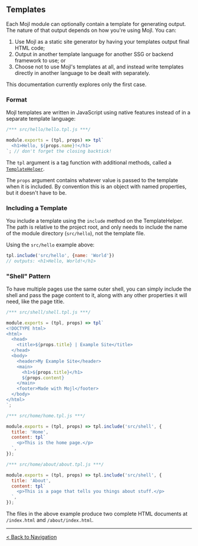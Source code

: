 ## Templates

Each Mojl module can optionally contain a template for generating output. The nature of that output depends on how you're using Mojl. You can:

1. Use Mojl as a static site generator by having your templates output final HTML code;
2. Output in another template language for another SSG or backend framework to use; or
3. Choose not to use Mojl's templates at all, and instead write templates directly in another language to be dealt with separately.

This documentation currently explores only the first case.

### Format

Mojl templates are written in JavaScript using native features instead of in a separate template language:

```javascript
/*** src/hello/hello.tpl.js ***/

module.exports = (tpl, props) => tpl`
  <h1>Hello, ${props.name}!</h1>
`; // don't forget the closing backtick!
```

The `tpl` argument is a tag function with additional methods, called a [`TemplateHelper`](api.md#templatehelper).

The `props` argument contains whatever value is passed to the template when it is included. By convention this is an object with named properties, but it doesn't have to be.

### Including a Template

You include a template using the `include` method on the TemplateHelper. The path is relative to the project root, and only needs to include the name of the module directory (`src/hello`), not the template file.

Using the `src/hello` example above:

```javascript
tpl.include('src/hello', {name: 'World'})
// outputs: <h1>Hello, World!</h1>
```

### "Shell" Pattern

To have multiple pages use the same outer shell, you can simply include the shell and pass the page content to it, along with any other properties it will need, like the page title.

```javascript
/*** src/shell/shell.tpl.js ***/

module.exports = (tpl, props) => tpl`
<!DOCTYPE html>
<html>
  <head>
    <title>${props.title} | Example Site</title>
  </head>
  <body>
    <header>My Example Site</header>
    <main>
      <h1>${props.title}</h1>
      ${props.content}
    </main>
    <footer>Made with Mojl</footer>
  </body>
</html>
`;
```

```javascript
/*** src/home/home.tpl.js ***/

module.exports = (tpl, props) => tpl.include('src/shell', {
  title: 'Home',
  content: tpl`
    <p>This is the home page.</p>
  `,
});
```

```javascript
/*** src/home/about/about.tpl.js ***/

module.exports = (tpl, props) => tpl.include('src/shell', {
  title: 'About',
  content: tpl`
    <p>This is a page that tells you things about stuff.</p>
  `,
});
```

The files in the above example produce two complete HTML documents at `/index.html` and `/about/index.html`.

---

[< Back to Navigation](index.md#navigation)